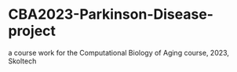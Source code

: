 # CBA2023-Parkinson-Disease-project
a course work for the Computational Biology of Aging course, 2023, Skoltech
